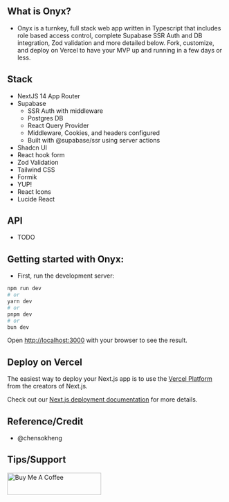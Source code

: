 ## What is Onyx?
- Onyx is a turnkey, full stack web app written in Typescript that includes role based access control, 
  complete Supabase SSR Auth and DB integration, Zod validation and more detailed below. 
  Fork, customize, and deploy on Vercel to have your MVP up and running in a few days or less.

## Stack 
- NextJS 14 App Router
- Supabase 
  - SSR Auth with middleware
  - Postgres DB 
  - React Query Provider
  - Middleware, Cookies, and headers configured
  - Built with @supabase/ssr using server actions
- Shadcn UI 
- React hook form 
- Zod Validation
- Tailwind CSS
- Formik 
- YUP!
- React Icons
- Lucide React

## API 
- TODO

## Getting started with Onyx:
- First, run the development server:

```bash
npm run dev
# or
yarn dev
# or
pnpm dev
# or
bun dev
```

Open [http://localhost:3000](http://localhost:3000) with your browser to see the result.


## Deploy on Vercel

The easiest way to deploy your Next.js app is to use the [Vercel Platform](https://vercel.com/new?utm_medium=default-template&filter=next.js&utm_source=create-next-app&utm_campaign=create-next-app-readme) from the creators of Next.js.

Check out our [Next.js deployment documentation](https://nextjs.org/docs/deployment) for more details.

## Reference/Credit
- @chensokheng 

## Tips/Support
<a href="https://www.buymeacoffee.com/rmoureyjr" target="_blank"><img src="https://cdn.buymeacoffee.com/buttons/default-orange.png" alt="Buy Me A Coffee" height="51" width="217"></a>
